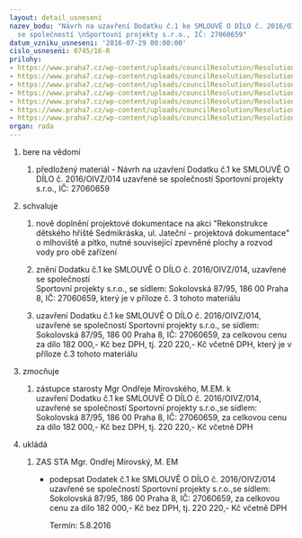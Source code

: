 ```yaml
---
layout: detail_usneseni
nazev_bodu: "Návrh na uzavření Dodatku č.1 ke SMLOUVĚ O DÍLO č. 2016/OIVZ/014 uzavřené
  se společností \nSportovní projekty s.r.o., IČ: 27060659"
datum_vzniku_usneseni: '2016-07-29 00:00:00'
cislo_usneseni: 0745/16-R
prilohy:
- https://www.praha7.cz/wp-content/uploads/councilResolution/Resolutions/28022/export/mlhoviste_Sedmkraska~86529.docx
- https://www.praha7.cz/wp-content/uploads/councilResolution/Resolutions/28022/export/Sportovniprojektysro_986039~86528.pdf
- https://www.praha7.cz/wp-content/uploads/councilResolution/Resolutions/28022/export/20160727_KSS_REV_SOD_dodatek_c1_rev01VD_sportovni_projekty1~86527.doc
- https://www.praha7.cz/wp-content/uploads/councilResolution/Resolutions/28022/export/vypissportovniprojekty~86526.pdf
- https://www.praha7.cz/wp-content/uploads/councilResolution/Resolutions/28022/export/Sportovni_projekty_DPH~86525.docx
- https://www.praha7.cz/wp-content/uploads/councilResolution/Resolutions/28022/export/zadost_prodlouzeni_terminu_Sportovni_projekty~86524.docx
- https://www.praha7.cz/wp-content/uploads/councilResolution/Resolutions/28022/export/export~298187.pdf
organ: rada
---
```

<OL class=urzList_view id=urzList>
<LI class=urzClass1><SPAN name="1">bere na vědomí</SPAN> 
<OL class=urzOlClass>
<LI class=urzClass2 style="TEXT-ALIGN: left"><SPAN>
<P>předložený materiál - Návrh na uzavření Dodatku č.1 ke SMLOUVĚ O DÍLO č. 2016/OIVZ/014 uzavřené se společností Sportovní projekty s.r.o., IČ: 27060659</P></SPAN></LI></OL></LI>
<LI class=urzClass1><SPAN name="24">schvaluje</SPAN> 
<OL class=urzOlClass>
<LI class=urzClass2 style="TEXT-ALIGN: left"><SPAN>
<P>nově doplnění projektové dokumentace na&nbsp;akci "Rekonstrukce dětského hřiště Sedmikráska, ul. Jateční - projektová dokumentace" o&nbsp;mlhoviště a pítko, nutné související zpevněné plochy a rozvod vody pro obě zařízení</P></SPAN></LI>
<LI class=urzClass2 style="TEXT-ALIGN: left"><SPAN>
<P>znění Dodatku č.1 ke SMLOUVĚ O DÍLO č. 2016/OIVZ/014,&nbsp;uzavřené se společností<BR>Sportovní projekty s.r.o., se sídlem: Sokolovská 87/95, 186 00 Praha 8, IČ: 27060659, který je v příloze č. 3 tohoto materiálu&nbsp;</P></SPAN></LI>
<LI class=urzClass2 style="TEXT-ALIGN: left"><SPAN>
<P>uzavření Dodatku č.1 ke SMLOUVĚ O DÍLO č. 2016/OIVZ/014, uzavřené se společností Sportovní projekty s.r.o., se sídlem: Sokolovská 87/95, 186 00 Praha 8, IČ: 27060659,&nbsp;za celkovou cenu za dílo&nbsp;182 000,- Kč bez DPH, tj. 220 220,- Kč včetně DPH, který je v příloze č.3 tohoto materiálu</P></SPAN></LI></OL></LI>
<LI class=urzClass1><SPAN name="41">zmocňuje</SPAN> 
<OL class=urzOlClass>
<LI class=urzClass2 style="TEXT-ALIGN: left"><SPAN>
<P>zástupce starosty Mgr Ondřeje Mirovského, M.EM. k uzavření&nbsp;Dodatku č.1 ke SMLOUVĚ O DÍLO č. 2016/OIVZ/014, uzavřené se společností Sportovní projekty s.r.o.,se sídlem: Sokolovská 87/95, 186 00 Praha 8, IČ: 27060659, za celkovou cenu za dílo 182 000,- Kč bez DPH, tj. 220 220,- Kč včetně DPH</P></SPAN></LI></OL></LI>
<LI class=urzClass1 id=urzUkoly><SPAN name="1">ukládá</SPAN>
<OL class=urzOlClass>
<LI class=urzClass2><SPAN>
<P>ZAS STA Mgr. Ondřej Mirovský, M. EM</P></SPAN>
<UL class=urzUlClass>
<LI class=urzClass3><SPAN>
<P>podepsat Dodatek č.1 ke SMLOUVĚ O DÍLO č. 2016/OIVZ/014 uzavřené se společností Sportovní projekty s.r.o.,se sídlem: Sokolovská 87/95, 186 00 Praha 8, IČ: 27060659, za celkovou cenu za dílo 182 000,- Kč bez DPH, tj. 220 220,- Kč včetně DPH</P></SPAN><SPAN class=urzUkolTermin>Termín:&nbsp;5.8.2016</SPAN></LI></UL></LI></OL></LI></OL>